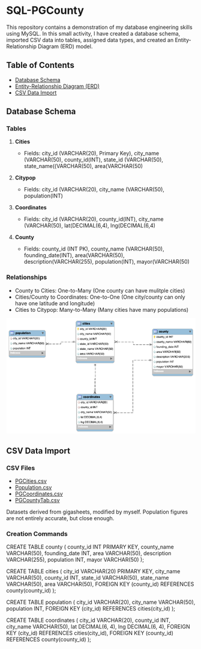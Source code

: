 # SQL-PGCounty

This repository contains a demonstration of my database engineering skills using MySQL. In this small activity, I have created a database schema, imported CSV data into tables, assigned data types, and created an Entity-Relationship Diagram (ERD) model.

## Table of Contents
- [Database Schema](#database-schema)
- [Entity-Relationship Diagram (ERD)](https://github.com/ryessem7/SQL-PGCounty/blob/main/PGDia.png)
- [CSV Data Import](#csv-data-import)

<a name="database-schema"></a>
## Database Schema

### Tables
1. **Cities**
   - Fields: city_id (VARCHAR(20), Primary Key), city_name (VARCHAR(50), county_id(INT), state_id (VARCHAR(50), state_name((VARCHAR(50), area(VARCHAR(50)
   
2. **Citypop**
   - Fields: city_id (VARCHAR(20), city_name (VARCHAR(50), population(INT)

3. **Coordinates**
   - Fields: city_id (VARCHAR(20), county_id(INT), city_name (VARCHAR(50), lat(DECIMAL(6,4), lng(DECIMAL(6,4)

4. **County**
   - Fields: county_id (INT PK), county_name (VARCHAR(50), founding_date(INT), area(VARCHAR(50), description(VARCHAR(255), population(INT), mayor(VARCHAR(50)

### Relationships
- County to Cities: One-to-Many (One county can have mulitple cities)
- Cities/County to Coordinates: One-to-One (One city/county can only have one latitude and longitude)
- Cities to Citypop: Many-to-Many (Many cities have many populations)

<img width="617" alt="spread1" src="https://github.com/ryessem7/SQL-PGCounty/blob/main/PGDia.png">


<a name="csv-data-import"></a>
## CSV Data Import

### CSV Files
- [PGCities.csv](https://github.com/ryessem7/SQL-PGCounty/blob/main/PGCities.csv)
- [Population.csv](https://github.com/ryessem7/SQL-PGCounty/blob/main/Population.csv)
- [PGCoordinates.csv](https://github.com/ryessem7/SQL-PGCounty/blob/main/PGCoordinates.csv)
- [PGCountyTab.csv](https://github.com/ryessem7/SQL-PGCounty/blob/main/PGCountyTab.csv)

Datasets derived from gigasheets, modified by myself. Population figures are not entirely accurate, but close enough. 

### Creation Commands
CREATE TABLE county (
    county_id INT PRIMARY KEY,
    county_name VARCHAR(50),
    founding_date INT,
    area VARCHAR(50),
    description VARCHAR(255),
    population INT,
    mayor VARCHAR(50)
);

CREATE TABLE cities (
    city_id VARCHAR(20) PRIMARY KEY,
    city_name VARCHAR(50),
    county_id INT,
    state_id VARCHAR(50),
    state_name VARCHAR(50),
    area VARCHAR(50),
    FOREIGN KEY (county_id) REFERENCES county(county_id)
);

CREATE TABLE population (
    city_id VARCHAR(20),
    city_name VARCHAR(50),
    population INT,
    FOREIGN KEY (city_id) REFERENCES cities(city_id)
);

CREATE TABLE coordinates (
    city_id VARCHAR(20),
    county_id INT,
    city_name VARCHAR(50),
    lat DECIMAL(6, 4),
    lng DECIMAL(6, 4),
    FOREIGN KEY (city_id) REFERENCES cities(city_id),
    FOREIGN KEY (county_id) REFERENCES county(county_id)
);

